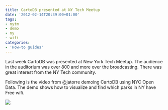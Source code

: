 ```yaml
---
title: CartoDB presented at NY Tech Meetup
date: '2012-02-14T20:39:00+01:00'
tags:
- nytm
- demo
- ny
- wifi
categories:
- 'How-to guides'
---
```


Last week CartoDB was presented at New York Tech Meetup. The audience in the auditorium was over 800 and more over the broadcasting. There was great interest from the NY Tech community.

Following is the video from @jatorre demoing CartoDB using NYC Open Data. The demo shows how to visualize and find which parks in NY have Free wifi.

<a href="http://new.livestream.com/nytm2012/February2012/videos/136532"><img src="http://cartodb.s3.amazonaws.com/tumblr/posts/nytm_jatorre.jpg"/></a>

